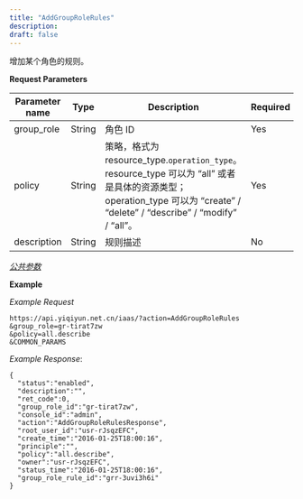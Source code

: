 ```yaml
---
title: "AddGroupRoleRules"
description: 
draft: false
---
```




增加某个角色的规则。

**Request Parameters**

| Parameter name | Type | Description | Required |
| --- | --- | --- | --- |
| group_role | String | 角色 ID | Yes |
| policy | String | 策略，格式为 resource_type.`operation_type`。resource_type 可以为 “all” 或者是具体的资源类型；operation_type 可以为 “create” / “delete” / “describe” / “modify” / “all”。 | Yes |
| description | String | 规则描述 | No |

[_公共参数_](../../../parameters/)

**Example**

_Example Request_

```
https://api.yiqiyun.net.cn/iaas/?action=AddGroupRoleRules
&group_role=gr-tirat7zw
&policy=all.describe
&COMMON_PARAMS
```

_Example Response_:

```
{
  "status":"enabled",
  "description":"",
  "ret_code":0,
  "group_role_id":"gr-tirat7zw",
  "console_id":"admin",
  "action":"AddGroupRoleRulesResponse",
  "root_user_id":"usr-rJsqzEFC",
  "create_time":"2016-01-25T18:00:16",
  "principle":"",
  "policy":"all.describe",
  "owner":"usr-rJsqzEFC",
  "status_time":"2016-01-25T18:00:16",
  "group_role_rule_id":"grr-3uvi3h6i"
}
```
